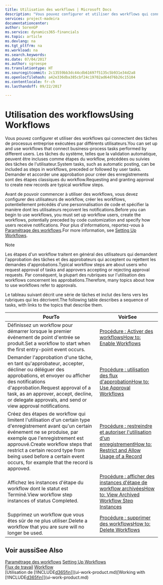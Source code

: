 ```yaml
---
title: Utilisation des workflows | Microsoft Docs
description: "Vous pouvez configurer et utiliser des workflows qui connectent des tâches de processus entreprise exécutées par différents utilisateurs. Les tâches du système, telles que la validation automatique, peuvent être incluses comme étapes du workflow, précédées ou suivies des tâches de l'utilisateur. Demander et accorder une approbation pour créer des enregistrements sont des étapes classiques du workflow."
services: project-madeira
documentationcenter: 
author: SorenGP
ms.service: dynamics365-financials
ms.topic: article
ms.devlang: na
ms.tgt_pltfrm: na
ms.workload: na
ms.search.keywords: 
ms.date: 07/04/2017
ms.author: sgroespe
ms.translationtype: HT
ms.sourcegitcommit: 2c13559bb3dc44cdb61697f5135c5b931e34d2a8
ms.openlocfilehash: a42e336dba385cbf24c19702ad64d76b26c15104
ms.contentlocale: fr-ch
ms.lasthandoff: 09/22/2017

---
```

# <a name="using-workflows"></a><span data-ttu-id="07b6f-105">Utilisation des workflows</span><span class="sxs-lookup"><span data-stu-id="07b6f-105">Using Workflows</span></span>
<span data-ttu-id="07b6f-106">Vous pouvez configurer et utiliser des workflows qui connectent des tâches de processus entreprise exécutées par différents utilisateurs.</span><span class="sxs-lookup"><span data-stu-id="07b6f-106">You can set up and use workflows that connect business-process tasks performed by different users.</span></span> <span data-ttu-id="07b6f-107">Les tâches du système, telles que la validation automatique, peuvent être incluses comme étapes du workflow, précédées ou suivies des tâches de l'utilisateur.</span><span class="sxs-lookup"><span data-stu-id="07b6f-107">System tasks, such as automatic posting, can be included as steps in workflows, preceded or followed by user tasks.</span></span> <span data-ttu-id="07b6f-108">Demander et accorder une approbation pour créer des enregistrements sont des étapes classiques du workflow.</span><span class="sxs-lookup"><span data-stu-id="07b6f-108">Requesting and granting approval to create new records are typical workflow steps.</span></span>  

 <span data-ttu-id="07b6f-109">Avant de pouvoir commencer à utiliser des workflows, vous devez configurer des utilisateurs de workflow, créer les workflows, potentiellement précédés d'une personnalisation de code et spécifier la manière dont les utilisateurs reçoivent les notifications.</span><span class="sxs-lookup"><span data-stu-id="07b6f-109">Before you can begin to use workflows, you must set up workflow users, create the workflows, potentially preceded by code customization and specify how users receive notifications.</span></span> <span data-ttu-id="07b6f-110">Pour plus d'informations, reportez-vous à [Paramétrage des workflows](across-set-up-workflows.md).</span><span class="sxs-lookup"><span data-stu-id="07b6f-110">For more information, see [Setting Up Workflows](across-set-up-workflows.md).</span></span>  

> [!NOTE]  
>  <span data-ttu-id="07b6f-111">Les étapes d'un workflow traitent en général des utilisateurs qui demandent l'approbation des tâches et des approbateurs qui acceptent ou rejettent les demandes d'approbations.</span><span class="sxs-lookup"><span data-stu-id="07b6f-111">Typical workflow steps are about users who request approval of tasks and approvers accepting or rejecting approval requests.</span></span> <span data-ttu-id="07b6f-112">Par conséquent, la plupart des rubriques sur l'utilisation des workflows concernent les approbations.</span><span class="sxs-lookup"><span data-stu-id="07b6f-112">Therefore, many topics about how to use workflows refer to approvals.</span></span>  

 <span data-ttu-id="07b6f-113">Le tableau suivant décrit une série de tâches et inclut des liens vers les rubriques qui les décrivent.</span><span class="sxs-lookup"><span data-stu-id="07b6f-113">The following table describes a sequence of tasks, with links to the topics that describe them.</span></span>  

|<span data-ttu-id="07b6f-114">**Pour**</span><span class="sxs-lookup"><span data-stu-id="07b6f-114">**To**</span></span>|<span data-ttu-id="07b6f-115">**Voir**</span><span class="sxs-lookup"><span data-stu-id="07b6f-115">**See**</span></span>|  
|------------|-------------|  
|<span data-ttu-id="07b6f-116">Définissez un workflow pour démarrer lorsque le premier événement de point d'entrée se produit.</span><span class="sxs-lookup"><span data-stu-id="07b6f-116">Set a workflow to start when the first entry-point event occurs.</span></span>|[<span data-ttu-id="07b6f-117">Procédure : Activer des workflows</span><span class="sxs-lookup"><span data-stu-id="07b6f-117">How to: Enable Workflows</span></span>](across-how-to-enable-workflows.md)|  
|<span data-ttu-id="07b6f-118">Demander l'approbation d'une tâche, en tant qu'approbateur, accepter, décliner ou déléguer des approbations, et envoyer ou afficher des notifications d'approbation.</span><span class="sxs-lookup"><span data-stu-id="07b6f-118">Request approval of a task, as an approver, accept, decline, or delegate approvals, and send or view approval notifications.</span></span>|[<span data-ttu-id="07b6f-119">Procédure : utilisation des flux d'approbation</span><span class="sxs-lookup"><span data-stu-id="07b6f-119">How to: Use Approval Workflows</span></span>](across-how-use-approval-workflows.md)|  
|<span data-ttu-id="07b6f-120">Créez des étapes de workflow qui limitent l'utilisation d'un certain type d'enregistrement avant qu'un certain événement ne se produise, par exemple que l'enregistrement est approuvé.</span><span class="sxs-lookup"><span data-stu-id="07b6f-120">Create workflow steps that restrict a certain record type from being used before a certain event occurs, for example that the record is approved.</span></span>|[<span data-ttu-id="07b6f-121">Procédure : restreindre et autoriser l'utilisation d'un enregistrement</span><span class="sxs-lookup"><span data-stu-id="07b6f-121">How to: Restrict and Allow Usage of a Record</span></span>](across-how-to-restrict-and-allow-usage-of-a-record.md)|  
|<span data-ttu-id="07b6f-122">Affichez les instances d'étape du workflow dont le statut est Terminé.</span><span class="sxs-lookup"><span data-stu-id="07b6f-122">View workflow step instances of status Completed.</span></span>|[<span data-ttu-id="07b6f-123">Procédure : afficher des instances d'étape de workflow archivées</span><span class="sxs-lookup"><span data-stu-id="07b6f-123">How to: View Archived Workflow Step Instances</span></span>](across-how-to-view-archived-workflow-step-instances.md)|  
|<span data-ttu-id="07b6f-124">Supprimez un workflow que vous êtes sûr de ne plus utiliser.</span><span class="sxs-lookup"><span data-stu-id="07b6f-124">Delete a workflow that you are sure will no longer be used.</span></span>|[<span data-ttu-id="07b6f-125">Procédure : supprimer des workflows</span><span class="sxs-lookup"><span data-stu-id="07b6f-125">How to: Delete Workflows</span></span>](across-how-to-delete-workflows.md)|  

## <a name="see-also"></a><span data-ttu-id="07b6f-126">Voir aussi</span><span class="sxs-lookup"><span data-stu-id="07b6f-126">See Also</span></span>  
<span data-ttu-id="07b6f-127">[Paramétrage des workflows](across-set-up-workflows.md) </span><span class="sxs-lookup"><span data-stu-id="07b6f-127">[Setting Up Workflows](across-set-up-workflows.md) </span></span>  
<span data-ttu-id="07b6f-128">[Flux de travail](across-workflow.md) </span><span class="sxs-lookup"><span data-stu-id="07b6f-128">[Workflow](across-workflow.md) </span></span>  
<span data-ttu-id="07b6f-129">[Utilisation de [!INCLUDE[d365fin](includes/d365fin_md.md)]](ui-work-product.md)</span><span class="sxs-lookup"><span data-stu-id="07b6f-129">[Working with [!INCLUDE[d365fin](includes/d365fin_md.md)]](ui-work-product.md)</span></span>

